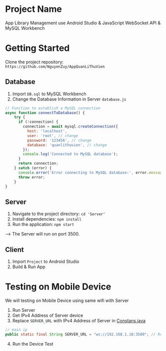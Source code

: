 # Project Name

App Library Management use Android Studio & JavaScript WebSocket API & MySQL Workbench

# Getting Started

Clone the project repository: `https://github.com/NguyenZuy/AppQuanLiThuVien`

## Database

1. Import `DB.sql` to MySQL Workbench
2. Change the Database Information in Server `database.js`
   
```javascript
// Function to establish a MySQL connection
async function connectToDatabase() {
    try {
      if (!connection) {
        connection = await mysql.createConnection({
          host: 'localhost',
          user: 'root', // change
          password: '123456', // change
          database: 'quanlithuvien', // change
        });
        console.log('Connected to MySQL database');
      }
      return connection;
    } catch (error) {
      console.error('Error connecting to MySQL database:', error.message);
      throw error;
    }
}
```

## Server

1. Navigate to the project directory: `cd 'Server'`
2. Install dependencies: `npm install`
3. Run the application: `npm start`
   
--> The Server will run on port 3500.

## Client

1. Import `Project` to Android Studio
2. Build & Run App

# Testing on Mobile Device

We will testing on Mobile Device using same wifi with Server

1. Run Server
2. Get IPv4 Address of Server device
3. Replace `SERVER_URL` with IPv4 Address of Server in [Constans.java](Project/app/src/main/java/com/example/project/utils/Constants.java)
```java
// main ip
public static final String SERVER_URL = "ws://192.168.1.18:3500"; // Replace with your server IP or hostname
```
4. Run the Device Test
